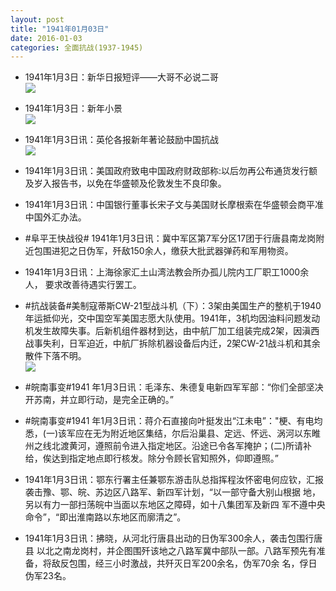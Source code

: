 ```yaml
---
layout: post
title: "1941年01月03日"
date: 2016-01-03
categories: 全面抗战(1937-1945)
---
```


<meta name="referrer" content="no-referrer" />

- 1941年1月3日：新华日报短评——大哥不必说二哥 <br/><img src="https://ww3.sinaimg.cn/large/aca367d8jw1ezmnxsuv26j20am0bmjsb.jpg" />

- 1941年1月3日：新年小景 <br/><img src="https://ww2.sinaimg.cn/large/aca367d8jw1ezmm7c519jj20gm0t47bh.jpg" />

- 1941年1月3日讯：英伦各报新年著论鼓励中国抗战 <br/><img src="https://ww1.sinaimg.cn/large/aca367d8jw1ezmkg89yckj209z0bqt9q.jpg" />

- 1941年1月3日讯：美国政府致电中国政府财政部称:以后勿再公布通货发行额 及岁入报告书，以免在华盛顿及伦敦发生不良印象。 

- 1941年1月3日讯：中国银行董事长宋子文与美国财长摩根索在华盛顿会商平准 中国外汇办法。 

- #阜平王快战役# 1941年1月3日讯：冀中军区第7军分区17团于行唐县南龙岗附近包围进犯之日伪军，歼敌150余人，缴获大批武器弹药和军用物资。 

- 1941年1月3日讯：上海徐家汇土山湾法教会所办孤儿院内工厂职工1000余人， 要求改善待遇实行罢工。 

- #抗战装备#美制寇蒂斯CW-21型战斗机（下）：3架由美国生产的整机于1940年运抵仰光，交中国空军美国志愿大队使用。1941年，3机均因油料问题发动机发生故障失事。后新机组件器材到达，由中航厂加工组装完成2架，因滇西战事失利，日军迫近，中航厂拆除机器设备后内迁，2架CW-21战斗机和其余散件下落不明。 <br/><img src="https://ww2.sinaimg.cn/large/aca367d8jw1ezm2tvpf24j20em0fg0up.jpg" />

- #皖南事变#1941 年1月3日讯：毛泽东、朱德复电新四军军部：“你们全部坚决开苏南，并立即行动，是完全正确的。” 

- #皖南事变#1941 年1月3日讯：蒋介石直接向叶挺发出“江未电”："梗、有电均悉，(一)该军应在无为附近地区集结，尔后沿巢县、定远、怀远、涡河以东睢州之线北渡黄河，遵照前令进入指定地区。沿途已令各军掩护；(二)所请补给，俟达到指定地点即行核发。除分令顾长官知照外，仰即遵照。” 

- 1941年1月3日讯：鄂东行署主任兼鄂东游击队总指挥程汝怀密电何应钦，汇报 袭击豫、鄂、皖、苏边区八路军、新四军计划，“以一部守备大别山根据 地，另以有力一部扫荡皖中当面以东地区之障碍，如十八集团军及新四 军不遵中央命令”，“即出淮南路以东地区而廓清之”。 

- 1941年1月3日讯：拂晓，从河北行唐县出动的日伪军300余人，袭击包围行唐县 以北之南龙岗村，并企图围歼该地之八路军冀中部队一部。八路军预先有准备，将敌反包围，经三小时激战，共歼灭日军200余名，伪军70余 名，俘日伪军23名。 

